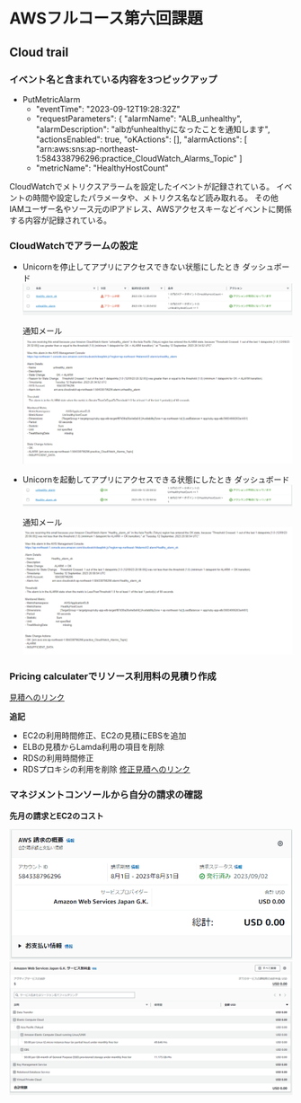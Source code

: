 # AWSフルコース第六回課題

## Cloud trail
### イベント名と含まれている内容を3つピックアップ
- PutMetricAlarm
    - "eventTime": "2023-09-12T19:28:32Z"
    - "requestParameters": {
        "alarmName": "ALB_unhealthy",
        "alarmDescription": "albがunhealthyになったことを通知します",
        "actionsEnabled": true,
        "oKActions": [],
        "alarmActions": [
            "arn:aws:sns:ap-northeast-1:584338796296:practice_CloudWatch_Alarms_Topic"
        ]
    - "metricName": "HealthyHostCount"

CloudWatchでメトリクスアラームを設定したイベントが記録されている。
イベントの時間や設定したパラメータや、メトリクス名など読み取れる。
その他IAMユーザー名やソース元のIPアドレス、AWSアクセスキーなどイベントに関係する内容が記録されている。

### CloudWatchでアラームの設定
- Unicornを停止してアプリにアクセスできない状態にしたとき
    ダッシュボード
    ![unhealthy](/images/lecture06/CloudWatch_unhealthy_app2023-09-13.png)

    通知メール
    ![alarm](/images/lecture06/unhealthy_alarm_mail2023-09-13.png)


- Unicornを起動してアプリにアクセスできる状態にしたとき
    ダッシュボード
    ![healthy](/images/lecture06/CloudWatch_healthy_app2023-09-13.png)

    通知メール
    ![ok](/images/lecture06/healthy_alarm_mail2023-09-13.png)

### Pricing calculaterでリソース利用料の見積り作成
[見積へのリンク](https://calculator.aws/#/estimate?id=3f1ec588a6820fa05824d3c0dca652ca63877965)

**追記**
- EC2の利用時間修正、EC2の見積にEBSを追加
- ELBの見積からLamda利用の項目を削除
- RDSの利用時間修正
- RDSプロキシの利用を削除
[修正見積へのリンク](https://calculator.aws/#/estimate?id=aa2027ab093b9920e807b810cc2c10a45b6d6473)

### マネジメントコンソールから自分の請求の確認
**先月の請求とEC2のコスト**

![all-cost](/images/lecture06/Billing2023-09-13.png)
![ec2-cost](/images/lecture06/EC2cost2023-09-13.png)